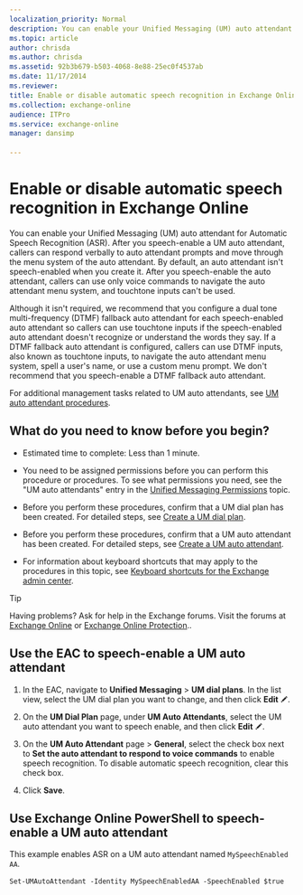 ```yaml
---
localization_priority: Normal
description: You can enable your Unified Messaging (UM) auto attendant for Automatic Speech Recognition (ASR). After you speech-enable a UM auto attendant, callers can respond verbally to auto attendant prompts and move through the menu system of the auto attendant. By default, an auto attendant isn't speech-enabled when you create it. After you speech-enable the auto attendant, callers can use only voice commands to navigate the auto attendant menu system, and touchtone inputs can't be used.
ms.topic: article
author: chrisda
ms.author: chrisda
ms.assetid: 92b3b679-b503-4068-8e88-25ec0f4537ab
ms.date: 11/17/2014
ms.reviewer: 
title: Enable or disable automatic speech recognition in Exchange Online
ms.collection: exchange-online
audience: ITPro
ms.service: exchange-online
manager: dansimp

---
```


# Enable or disable automatic speech recognition in Exchange Online

You can enable your Unified Messaging (UM) auto attendant for Automatic Speech Recognition (ASR). After you speech-enable a UM auto attendant, callers can respond verbally to auto attendant prompts and move through the menu system of the auto attendant. By default, an auto attendant isn't speech-enabled when you create it. After you speech-enable the auto attendant, callers can use only voice commands to navigate the auto attendant menu system, and touchtone inputs can't be used.

Although it isn't required, we recommend that you configure a dual tone multi-frequency (DTMF) fallback auto attendant for each speech-enabled auto attendant so callers can use touchtone inputs if the speech-enabled auto attendant doesn't recognize or understand the words they say. If a DTMF fallback auto attendant is configured, callers can use DTMF inputs, also known as touchtone inputs, to navigate the auto attendant menu system, spell a user's name, or use a custom menu prompt. We don't recommend that you speech-enable a DTMF fallback auto attendant.

For additional management tasks related to UM auto attendants, see [UM auto attendant procedures](um-auto-attendant-procedures.md).

## What do you need to know before you begin?

- Estimated time to complete: Less than 1 minute.

- You need to be assigned permissions before you can perform this procedure or procedures. To see what permissions you need, see the "UM auto attendants" entry in the [Unified Messaging Permissions](https://technet.microsoft.com/library/d326c3bc-8f33-434a-bf02-a83cc26a5498.aspx) topic.

- Before you perform these procedures, confirm that a UM dial plan has been created. For detailed steps, see [Create a UM dial plan](../../voice-mail-unified-messaging/connect-voice-mail-system/create-um-dial-plan.md).

- Before you perform these procedures, confirm that a UM auto attendant has been created. For detailed steps, see [Create a UM auto attendant](create-a-um-auto-attendant.md).

- For information about keyboard shortcuts that may apply to the procedures in this topic, see [Keyboard shortcuts for the Exchange admin center](../../accessibility/keyboard-shortcuts-in-admin-center.md).

> [!TIP]
> Having problems? Ask for help in the Exchange forums. Visit the forums at [Exchange Online](https://go.microsoft.com/fwlink/p/?linkId=267542) or [Exchange Online Protection](https://go.microsoft.com/fwlink/p/?linkId=285351)..

## Use the EAC to speech-enable a UM auto attendant

1. In the EAC, navigate to **Unified Messaging** \> **UM dial plans**. In the list view, select the UM dial plan you want to change, and then click **Edit** ![Edit icon](../../media/ITPro_EAC_EditIcon.gif).

2. On the **UM Dial Plan** page, under **UM Auto Attendants**, select the UM auto attendant you want to speech enable, and then click **Edit** ![Edit icon](../../media/ITPro_EAC_EditIcon.gif).

3. On the **UM Auto Attendant** page \> **General**, select the check box next to **Set the auto attendant to respond to voice commands** to enable speech recognition. To disable automatic speech recognition, clear this check box.

4. Click **Save**.

## Use Exchange Online PowerShell to speech-enable a UM auto attendant

This example enables ASR on a UM auto attendant named `MySpeechEnabled AA`.

```
Set-UMAutoAttendant -Identity MySpeechEnabledAA -SpeechEnabled $true
```



